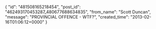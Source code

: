  {
   "id": "481508165218454",
   "post_id": "462493170453287_480677688634835",
   "from_name": "Scott Duncan",
   "message": "PROVINCIAL OFFENCE - WTF?",
   "created_time": "2013-02-16T01:06:12+0000"
 }
